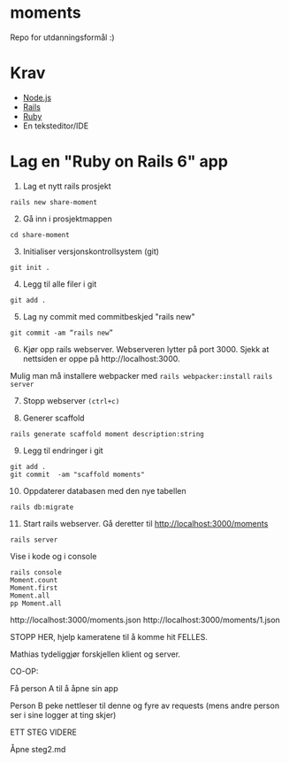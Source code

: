 # moments
Repo for utdanningsformål :)

# Krav

* [Node.js](https://nodejs.org/en/)
* [Rails](https://rubyonrails.org/)
* [Ruby](https://www.ruby-lang.org/en/)
* En teksteditor/IDE

# Lag en "Ruby on Rails 6" app

1. Lag et nytt rails prosjekt

`rails new share-moment`

2. Gå inn i prosjektmappen

`cd share-moment`

3. Initialiser versjonskontrollsystem (git)

`git init .`

4. Legg til alle filer i git

`git add .`

5. Lag ny commit med commitbeskjed "rails new"

`git commit -am “rails new”`

6. Kjør opp rails webserver. Webserveren lytter på port 3000.
Sjekk at nettsiden er oppe på http://localhost:3000.

Mulig man må installere webpacker med `rails webpacker:install`
`rails server`

7. Stopp webserver `(ctrl+c)`

8. Generer scaffold

`rails generate scaffold moment description:string`

9. Legg til endringer i git

```
git add .
git commit  -am "scaffold moments"
```

10. Oppdaterer databasen med den nye tabellen

`rails db:migrate`

11. Start rails webserver. Gå deretter til [http://localhost:3000/moments](http://localhost:3000/moments)

`rails server`

Vise i kode og i console

    rails console
    Moment.count
    Moment.first
    Moment.all
    pp Moment.all

http://localhost:3000/moments.json
http://localhost:3000/moments/1.json

STOPP HER, hjelp kameratene til å komme hit FELLES.

Mathias tydeliggjør forskjellen klient og server.

CO-OP:

Få person A til å åpne sin app

Person B peke nettleser til denne og fyre av requests (mens andre person ser i sine logger at ting skjer)

ETT STEG VIDERE

Åpne steg2.md
